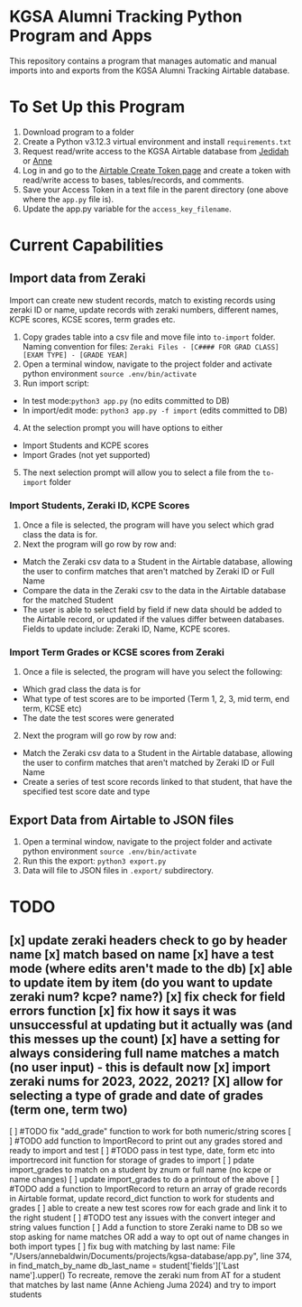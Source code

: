 # KGSA Alumni Tracking Python Program and Apps

This repository contains a program that manages automatic and manual imports into and exports from the KGSA Alumni Tracking Airtable database.

# To Set Up this Program
1. Download program to a folder
2. Create a Python v3.12.3 virtual environment and install `requirements.txt`
3. Request read/write access to the KGSA Airtable database from [Jedidah](mailto:jedidah@kgsafoundation.org) or [Anne](mailto:anne.baldwin06@gmail.com)
4. Log in and go to the [Airtable Create Token page](airtable.com/create/tokens) and create a token with read/write access to bases, tables/records, and comments.
5. Save your Access Token in a text file in the parent directory (one above where the `app.py` file is).
6. Update the app.py variable for the `access_key_filename`.

# Current Capabilities
## Import data from Zeraki
Import can create new student records, match to existing records using zeraki ID or name, update records with zeraki numbers, different names, KCPE scores, KCSE scores, term grades etc. 
1. Copy grades table into a csv file and move file into `to-import` folder. Naming convention for files: `Zeraki Files - [C#### FOR GRAD CLASS] [EXAM TYPE] - [GRADE YEAR]`
2. Open a terminal window, navigate to the project folder and activate python environment `source .env/bin/activate`
3. Run import script:
 * In test mode:`python3 app.py` (no edits committed to DB) 
 * In import/edit mode: `python3 app.py -f import` (edits committed to DB)
4. At the selection prompt you will have options to either
 * Import Students and KCPE scores
 * Import Grades (not yet supported)
5. The next selection prompt will allow you to select a file from the `to-import` folder

### Import Students, Zeraki ID, KCPE Scores
1. Once a file is selected, the program will have you select which grad class the data is for.
2. Next the program will go row by row and:
 * Match the Zeraki csv data to a Student in the Airtable database, allowing the user to confirm matches that aren't matched by Zeraki ID or Full Name
 * Compare the data in the Zeraki csv to the data in the Airtable database for the matched Student
 * The user is able to select field by field if new data should be added to the Airtable record, or updated if the values differ between databases. Fields to update include: Zeraki ID, Name, KCPE scores.

### Import Term Grades or KCSE scores from Zeraki
1. Once a file is selected, the program will have you select the following:
 * Which grad class the data is for
 * What type of test scores are to be imported (Term 1, 2, 3, mid term, end term, KCSE etc)
 * The date the test scores were generated
2. Next the program will go row by row and:
 * Match the Zeraki csv data to a Student in the Airtable database, allowing the user to confirm matches that aren't matched by Zeraki ID or Full Name
 * Create a series of test score records linked to that student, that have the specified test score date and type

## Export Data from Airtable to JSON files
1. Open a terminal window, navigate to the project folder and activate python environment `source .env/bin/activate`
2. Run this the export: `python3 export.py`
3. Data will file to JSON files in `.export/` subdirectory.

# TODO 
[x] update zeraki headers check to go by header name
[x] match based on name
[x] have a test mode (where edits aren't made to the db)
[x] able to update item by item (do you want to update zeraki num? kcpe? name?)
[x] fix check for field errors function
[x] fix how it says it was unsuccessful at updating but it actually was (and this messes up the count)
[x] have a setting for always considering full name matches a match (no user input) - this is default now
[x] import zeraki nums for 2023, 2022, 2021?
[X] allow for selecting a type of grade and date of grades (term one, term two)
---
[ ] #TODO fix "add_grade" function to work for both numeric/string scores
[ ] #TODO add function to ImportRecord to print out any grades stored and ready to import and test
[ ] #TODO pass in test type, date, form etc into importrecord init function for storage of grades to import
[ ] pdate import_grades to match on a student by znum or full name (no kcpe or name changes)
[ ] update import_grades to do a printout of the above
[ ] #TODO add a function to ImportRecord to return an array of grade records in Airtable format, update record_dict function to work for students and grades
[ ] able to create a new test scores row for each grade and link it to the right student
[ ] #TODO test any issues with the convert integer and string values function
[ ] Add a function to store Zeraki name to DB so we stop asking for name matches OR add a way to opt out of name changes in both import types
[ ] fix bug with matching by last name:
      File "/Users/annebaldwin/Documents/projects/kgsa-database/app.py", line 374, in find_match_by_name
        db_last_name = student['fields']['Last name'].upper()
      To recreate, remove the zeraki num from AT for a student that matches by last name (Anne Achieng Juma 2024) and try to import students